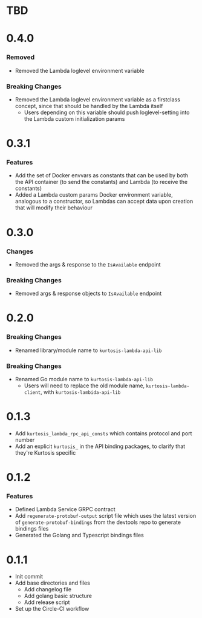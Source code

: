 # TBD

# 0.4.0
### Removed
* Removed the Lambda loglevel environment variable

### Breaking Changes
* Removed the Lambda loglevel environment variable as a firstclass concept, since that should be handled by the Lambda itself 
    * Users depending on this variable should push loglevel-setting into the Lambda custom initialization params

# 0.3.1
### Features
* Add the set of Docker envvars as constants that can be used by both the API container (to send the constants) and Lambda (to receive the constants)
* Added a Lambda custom params Docker environment variable, analogous to a constructor, so Lambdas can accept data upon creation that will modify their behaviour

# 0.3.0
### Changes
* Removed the args & response to the `IsAvailable` endpoint

### Breaking Changes
* Removed args & response objects to `IsAvailable` endpoint

# 0.2.0
### Breaking Changes
* Renamed library/module name to `kurtosis-lambda-api-lib`

### Breaking Changes
* Renamed Go module name to `kurtosis-lambda-api-lib`
    * Users will need to replace the old module name, `kurtosis-lambda-client`, with `kurtosis-lambida-api-lib`

# 0.1.3
* Add `kurtosis_lambda_rpc_api_consts` which contains protocol and port number
* Add an explicit `kurtosis_` in the API binding packages, to clarify that they're Kurtosis specific

# 0.1.2
### Features
* Defined Lambda Service GRPC contract
* Add `regenerate-protobuf-output` script file which uses the latest version of `generate-protobuf-bindings` from the devtools repo to generate bindings files
* Generated the Golang and Typescript bindings files

# 0.1.1
* Init commit
* Add base directories and files
  * Add changelog file
  * Add golang basic structure
  * Add release script
* Set up the Circle-CI workflow
